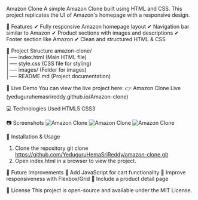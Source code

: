 Amazon Clone
A simple Amazon Clone built using HTML and CSS. This project replicates the UI of Amazon's homepage with a responsive design.

📌 Features
✔ Fully responsive Amazon homepage layout
✔ Navigation bar similar to Amazon
✔ Product sections with images and descriptions
✔ Footer section like Amazon
✔ Clean and structured HTML & CSS

📂 Project Structure
amazon-clone/  
│── index.html       (Main HTML file)  
│── style.css        (CSS file for styling)  
│── images/          (Folder for images)  
│── README.md        (Project documentation)

🚀 Live Demo
You can view the live project here:
👉 Amazon Clone Live (yeduguruhemasrireddy.github.io/Amazon-clone)

💻 Technologies Used
HTML5
CSS3


📷 Screenshots
![Amazon Clone](https://raw.githubusercontent.com/YeduguruHemaSriReddy/Amazon-clone/main/amazon_clone_pic_1.png)
![Amazon Clone](https://raw.githubusercontent.com/YeduguruHemaSriReddy/Amazon-clone/refs/heads/main/amazon_clone_pic_2.png)
![Amazon Clone](https://raw.githubusercontent.com/YeduguruHemaSriReddy/Amazon-clone/refs/heads/main/amazon_clone_pic_3.png)

🔧 Installation & Usage
1. Clone the repository
git clone https://github.com/YeduguruHemaSriReddy/amazon-clone.git
2. Open index.html in a browser to view the project.

🎯 Future Improvements
🔹 Add JavaScript for cart functionality
🔹 Improve responsiveness with Flexbox/Grid
🔹 Include a product detail page

📜 License
This project is open-source and available under the MIT License.
